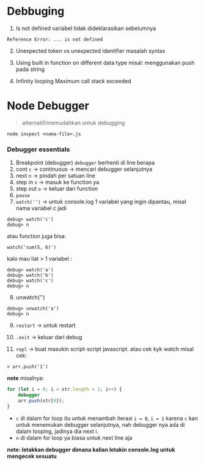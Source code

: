 # Debbuging

1. Is not defined
variabel tidak dideklarasikan sebelumnya

`Reference Error: ... is not defined`

2. Unexpected token vs unexpected identifier
masalah syntax

3. Using built in function on different data type
misal: menggunakan push pada string

4. Infinity looping
Maximum call stack exceeded

# Node Debugger
> alternatif/memudahkan untuk debugging

`node inspect <nama-file>.js`

### Debugger essentials
1. Breakpoint (debugger)
`debugger` berhenti di line berapa
2. cont `c` -> continuous -> mencari debugger selanjutnya
3. next `n` -> pindah per satuan line
4. step in `s` -> masuk ke function ya
5. step out `o` -> keluar dari function
6. `pause`
7. `watch('')` -> untuk console.log 1 variabel yang ingin dipantau, misal nama variabel c jadi
```
debug> watch('c')
debug> n
```
atau function juga bisa:

`watch('sum(5, 6)')`

kalo mau liat > 1 variabel :
```
debug> watch('a')
debug> watch('b')
debug> watch('c')
debug> n
```
8. unwatch('')
```
debug> unwatch('a')
debug> n
```

9. `restart` -> untuk restart

10. `.exit` -> keluar dari debug

11. `repl` -> buat masukin script-script javascript. atau cek kyk watch
misal cek:
```
> arr.push('1')
```

**note**
misalnya:
```js
for (let i = 0; i < str.length + 1; i++) {
    debugger
    arr.push(str[0]);
}
```

- `c` di dalam for loop itu untuk menambah iterasi `i = 0`, `i = 1` karena `c` kan untuk menemukan debugger selanjutnya, nah debugger nya ada di dalam looping, jadinya dia next i.
- `n` di dalam for loop ya biasa untuk next line aja

**note: letakkan debugger dimana kalian letakin console.log untuk mengecek sesuatu**
